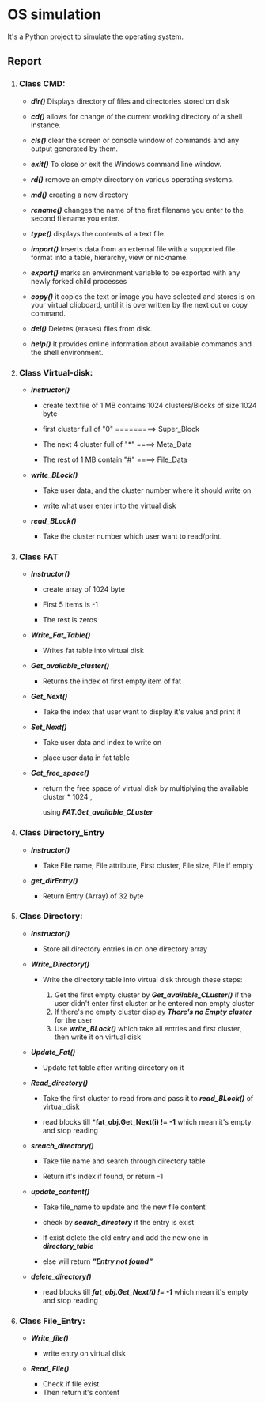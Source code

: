 # OS simulation

It's a Python project to simulate the operating system.

## Report

1. ### **Class CMD:** 

   - ***dir()***  Displays directory of files and directories stored on disk

   - ***cd()*** allows for change of the current working directory of a shell instance.

   - ***cls()*** clear the screen or console window of commands and any output generated by them.

   - ***exit()*** To close or exit the Windows command line window.

   - ***rd()*** remove an empty directory on various operating systems.

   - ***md()*** creating a new directory

   - ***rename()*** changes the name of the first filename you enter to the second filename you enter.

   - ***type()*** displays the contents of a text file.

   - ***import()*** Inserts data from an external file with a supported file format into a table, hierarchy, view or nickname.

   - ***export()*** marks an environment variable to be exported with any newly forked child processes

   - ***copy()*** it copies the text or image you have selected and stores is on your virtual clipboard, until it is overwritten by the next cut or copy command.

   - ***del()***  Deletes (erases) files from disk. 

   - ***help()***  It provides online information about available commands and the shell environment.

     

2. ### **Class Virtual-disk:**

   - ***Instructor()*** 

     - create text file of 1 MB contains 1024 clusters/Blocks of size 1024 byte 

     - first cluster full of "0" =========> Super_Block

     - The next 4 cluster full of "*" ====> Meta_Data

     - The rest of 1 MB contain "#" ====> File_Data

       

   - ***write_BLock()***

     - Take user data, and the cluster number where it should write on

     - write what user enter into the virtual disk

       

   - ***read_BLock()***

     - Take the cluster number which user want to read/print.

       

3. ### Class FAT

   - ***Instructor()*** 

     - create array of 1024 byte

     - First 5 items is -1

     - The rest is zeros

       

   - ***Write_Fat_Table()***

     - Writes fat table into virtual disk

       

   - ***Get_available_cluster()***

     - Returns the index of first empty item of fat

       

   - ***Get_Next()***

     - Take the index that user want to display it's value and print it

       

   - ***Set_Next()***

     - Take user data and index to write on
   
     - place user data in fat table
   
       
   
   - ***Get_free_space()***
   
     - return the free space of virtual disk by multiplying the available cluster * 1024 , 
   
       using ***FAT.Get_available_CLuster***



4. ### Class Directory_Entry

   - ***Instructor()*** 

     - Take File name, File attribute, First cluster, File size, File if empty

       

   - ***get_dirEntry()***

     - Return Entry (Array) of 32 byte

     

     

5. ### Class Directory:

   - ***Instructor()*** 

     - Store all directory entries in on one directory array

       

     

   - ***Write_Directory()***

     - Write the directory table into virtual disk through these steps:

       1. Get the first empty cluster by ***Get_available_CLuster()*** if the user didn't enter first cluster or he entered non empty cluster
       2. If there's no empty cluster display ***There's no Empty cluster*** for the user
       3. Use ***write_BLock()*** which take all entries and first cluster, then write it on virtual disk

       

   - ***Update_Fat()***

     - Update fat table after writing directory on it

       

   - ***Read_directory()***

     - Take the first cluster to read from and pass it to ***read_BLock()*** of virtual_disk

     - read blocks till ***fat_obj.Get_Next(i) != -1** which mean it's empty and stop reading

       

   - ***sreach_directory()***

     - Take file name and search through directory table 

     - Return it's index if found, or return -1

       

   - ***update_content()***

     - Take file_name to update and the new file content

     - check by ***search_directory*** if the entry is exist

     - If exist delete the old entry and add the new one in ***directory_table***

     - else will return ***"Entry not found"***

       

   - ***delete_directory()***

     - read blocks till ***fat_obj.Get_Next(i) != -1*** which mean it's empty and stop reading

       

6. ### **Class File_Entry**:

   - ***Write_file()***

     - write entry on virtual disk

       

   - ***Read_File()***

     - Check if file exist
     - Then return it's content
